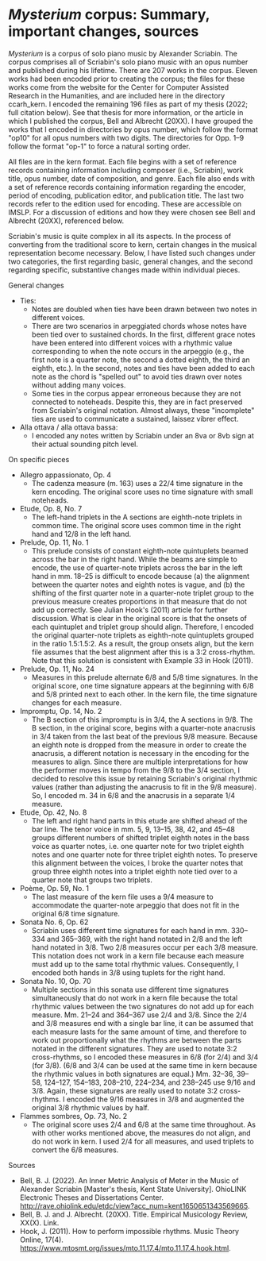 # *Mysterium* corpus: Summary, important changes, sources
*Mysterium* is a corpus of solo piano music by Alexander Scriabin. The corpus comprises all of Scriabin's solo piano music with an opus number and published during his lifetime. There are 207 works in the corpus. Eleven works had been encoded prior to creating the corpus; the files for these works come from the website for the Center for Computer Assisted Research in the Humanities, and are included here in the directory ccarh_kern. I encoded the remaining 196 files as part of my thesis (2022; full citation below). See that thesis for more information, or the article in which I published the corpus, Bell and Albrecht (20XX). I have grouped the works that I encoded in directories by opus number, which follow the format "op10" for all opus numbers with two digits. The directories for Opp. 1–9 follow the format "op-1" to force a natural sorting order.

All files are in the kern format. Each file begins with a set of reference records containing information including composer (i.e., Scriabin), work title, opus number, date of composition, and genre. Each file also ends with a set of reference records containing information regarding the encoder, period of encoding, publication editor, and publication title. The last two records refer to the edition used for encoding. These are accessible on IMSLP. For a discussion of editions and how they were chosen see Bell and Albrecht (20XX), referenced below.

Scriabin's music is quite complex in all its aspects. In the process of converting from the traditional score to kern, certain changes in the musical representation become necessary. Below, I have listed such changes under two categories, the first regarding basic, general changes, and the second regarding specific, substantive changes made within individual pieces.

General changes
- Ties:
  - Notes are doubled when ties have been drawn between two notes in different voices.
  - There are two scenarios in arpeggiated chords whose notes have been tied over to sustained chords. In the first, different grace notes have been entered into different voices with a rhythmic value corresponding to when the note occurs in the arpeggio (e.g., the first note is a quarter note, the second a dotted eighth, the third an eighth, etc.). In the second, notes and ties have been added to each note as the chord is "spelled out" to avoid ties drawn over notes without adding many voices.
  - Some ties in the corpus appear erroneous because they are not connected to noteheads. Despite this, they are in fact preserved from Scriabin's original notation. Almost always, these "incomplete" ties are used to communicate a sustained, laissez vibrer effect. 
- Alla ottava / alla ottava bassa:
  - I encoded any notes written by Scriabin under an 8va or 8vb sign at their actual sounding pitch level.

On specific pieces
- Allegro appassionato, Op. 4
  - The cadenza measure (m. 163) uses a 22/4 time signature in the kern encoding. The original score uses no time signature with small noteheads.
- Etude, Op. 8, No. 7
  - The left-hand triplets in the A sections are eighth-note triplets in common time. The original score uses common time in the right hand and 12/8 in the left hand.
- Prelude, Op. 11, No. 1
  - This prelude consists of constant eighth-note quintuplets beamed across the bar in the right hand. While the beams are simple to encode, the use of quarter-note triplets across the bar in the left hand in mm. 18–25 is difficult to encode because (a) the alignment between the quarter notes and eighth notes is vague, and (b) the shifting of the first quarter note in a quarter-note triplet group to the previous measure creates proportions in that measure that do not add up correctly. See Julian Hook's (2011) article for further discussion. What is clear in the original score is that the onsets of each quintuplet and triplet group should align. Therefore, I encoded the original quarter-note triplets as eighth-note quintuplets grouped in the ratio 1.5:1.5:2. As a result, the group onsets align, but the kern file assumes that the best alignment after this is a 3:2 cross-rhythm. Note that this solution is consistent with Example 33 in Hook (2011).
- Prelude, Op. 11, No. 24
  - Measures in this prelude alternate 6/8 and 5/8 time signatures. In the original score, one time signature appears at the beginning with 6/8 and 5/8 printed next to each other. In the kern file, the time signature changes for each measure.
- Impromptu, Op. 14, No. 2
  - The B section of this impromptu is in 3/4, the A sections in 9/8. The B section, in the original score, begins with a quarter-note anacrusis in 3/4 taken from the last beat of the previous 9/8 measure. Because an eighth note is dropped from the measure in order to create the anacrusis, a different notation is necessary in the encoding for the measures to align. Since there are multiple interpretations for how the performer moves in tempo from the 9/8 to the 3/4 section, I decided to resolve this issue by retaining Scriabin's original rhythmic values (rather than adjusting the anacrusis to fit in the 9/8 measure). So, I encoded m. 34 in 6/8 and the anacrusis in a separate 1/4 measure.
- Etude, Op. 42, No. 8
  - The left and right hand parts in this etude are shifted ahead of the bar line. The tenor voice in mm. 5, 9, 13–15, 38, 42, and 45–48 groups different numbers of shifted triplet eighth notes in the bass voice as quarter notes, i.e. one quarter note for two triplet eighth notes and one quarter note for three triplet eighth notes. To preserve this alignment between the voices, I broke the quarter notes that group three eighth notes into a triplet eighth note tied over to a quarter note that groups two triplets.
- Poème, Op. 59, No. 1
  - The last measure of the kern file uses a 9/4 measure to accommodate the quarter-note arpeggio that does not fit in the original 6/8 time signature.
- Sonata No. 6, Op. 62
  - Scriabin uses different time signatures for each hand in mm. 330–334 and 365–369, with the right hand notated in 2/8 and the left hand notated in 3/8. Two 2/8 measures occur per each 3/8 measure. This notation does not work in a kern file because each measure must add up to the same total rhythmic values. Consequently, I encoded both hands in 3/8 using tuplets for the right hand.
- Sonata No. 10, Op. 70
  - Multiple sections in this sonata use different time signatures simultaneously that do not work in a kern file because the total rhythmic values between the two signatures do not add up for each measure. Mm. 21–24 and 364–367 use 2/4 and 3/8. Since the 2/4 and 3/8 measures end with a single bar line, it can be assumed that each measure lasts for the same amount of time, and therefore to work out proportionally what the rhythms are between the parts notated in the different signatures. They are used to notate 3:2 cross-rhythms, so I encoded these measures in 6/8 (for 2/4) and 3/4 (for 3/8). (6/8 and 3/4 can be used at the same time in kern because the rhythmic values in both signatures are equal.) Mm. 32–36, 39–58, 124–127, 154–183, 208–210, 224–234, and 238–245 use 9/16 and 3/8. Again, these signatures are really used to notate 3:2 cross-rhythms. I encoded the 9/16 measures in 3/8 and augmented the original 3/8 rhythmic values by half.
- Flammes sombres, Op. 73, No. 2
  - The original score uses 2/4 and 6/8 at the same time throughout. As with other works mentioned above, the measures do not align, and do not work in kern. I used 2/4 for all measures, and used triplets to convert the 6/8 measures.

Sources
- Bell, B. J. (2022). An Inner Metric Analysis of Meter in the Music of Alexander Scriabin [Master's thesis, Kent State University]. OhioLINK Electronic Theses and Dissertations Center. http://rave.ohiolink.edu/etdc/view?acc_num=kent1650651343569665.
- Bell, B. J. and J. Albrecht. (20XX). Title. Empirical Musicology Review, XX(X). Link.
- Hook, J. (2011). How to perform impossible rhythms. Music Theory Online, 17(4). https://www.mtosmt.org/issues/mto.11.17.4/mto.11.17.4.hook.html. 
